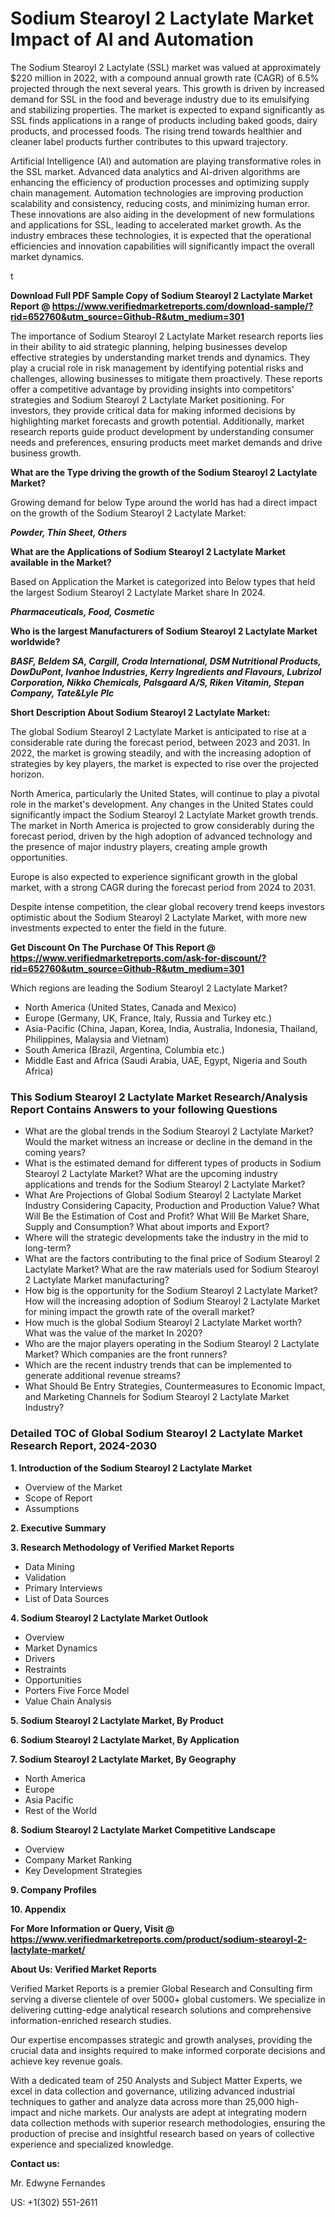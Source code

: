 <meta name="title" content="Global Sodium Stearoyl 2 Lactylate Market Impact of AI and Automation"><meta name="description" content="The Sodium Stearoyl 2 Lactylate (SSL) market was valued at approximately $220 million in 2022, with a compound annual growth rate (CAGR) of 6.5% projected through the "><meta name="title" content="Sodium Stearoyl 2 Lactylate Market Size, Share, Scope, Trends, Growth, Opportunities, Analysis, Forecast"><h1>Sodium Stearoyl 2 Lactylate Market Impact of AI and Automation</h1><p>The Sodium Stearoyl 2 Lactylate (SSL) market was valued at approximately $220 million in 2022, with a compound annual growth rate (CAGR) of 6.5% projected through the next several years. This growth is driven by increased demand for SSL in the food and beverage industry due to its emulsifying and stabilizing properties. The market is expected to expand significantly as SSL finds applications in a range of products including baked goods, dairy products, and processed foods. The rising trend towards healthier and cleaner label products further contributes to this upward trajectory.</p><p>Artificial Intelligence (AI) and automation are playing transformative roles in the SSL market. Advanced data analytics and AI-driven algorithms are enhancing the efficiency of production processes and optimizing supply chain management. Automation technologies are improving production scalability and consistency, reducing costs, and minimizing human error. These innovations are also aiding in the development of new formulations and applications for SSL, leading to accelerated market growth. As the industry embraces these technologies, it is expected that the operational efficiencies and innovation capabilities will significantly impact the overall market dynamics.</p>t</p><p id="" class=""><strong>Download Full PDF Sample Copy of Sodium Stearoyl 2 Lactylate Market Report @ <a href="https://www.verifiedmarketreports.com/download-sample/?rid=652760&utm_source=Github-R&utm_medium=301" target="_blank">https://www.verifiedmarketreports.com/download-sample/?rid=652760&utm_source=Github-R&utm_medium=301</a></strong></p><p>The importance of&nbsp;Sodium Stearoyl 2 Lactylate Market research reports lies in their ability to aid strategic planning, helping businesses develop effective strategies by understanding market trends and dynamics. They play a crucial role in risk management by identifying potential risks and challenges, allowing businesses to mitigate them proactively. These reports offer a competitive advantage by providing insights into competitors' strategies and Sodium Stearoyl 2 Lactylate Market positioning. For investors, they provide critical data for making informed decisions by highlighting market forecasts and growth potential. Additionally, market research reports guide product development by understanding consumer needs and preferences, ensuring products meet market demands and drive business growth.</p><p><strong>What are the&nbsp;Type driving the growth of the Sodium Stearoyl 2 Lactylate Market?</strong></p><p id="" class="">Growing demand for below Type around the world has had a direct impact on the growth of the Sodium Stearoyl 2 Lactylate Market:</p><em><strong>Powder, Thin Sheet, Others</strong></em></p><strong>What are the&nbsp;Applications&nbsp;of Sodium Stearoyl 2 Lactylate Market available in the Market?</strong></p><p id="" class="">Based on Application the Market is categorized into Below types that held the largest Sodium Stearoyl 2 Lactylate Market share In 2024.</p><em><strong>Pharmaceuticals, Food, Cosmetic</strong></em></p><strong>Who is the largest Manufacturers of Sodium Stearoyl 2 Lactylate Market worldwide?</strong></p><p><em><strong>BASF, Beldem SA, Cargill, Croda International, DSM Nutritional Products, DowDuPont, Ivanhoe Industries, Kerry Ingredients and Flavours, Lubrizol Corporation, Nikko Chemicals, Palsgaard A/S, Riken Vitamin, Stepan Company, Tate&Lyle Plc</strong></em></p><p id="" class=""><strong>Short Description About Sodium Stearoyl 2 Lactylate Market:</strong></p><p>The global Sodium Stearoyl 2 Lactylate Market is anticipated to rise at a considerable rate during the forecast period, between 2023 and 2031. In 2022, the market is growing steadily, and with the increasing adoption of strategies by key players, the market is expected to rise over the projected horizon.</p><p>North America, particularly the United States, will continue to play a pivotal role in the market's development. Any changes in the United States could significantly impact the Sodium Stearoyl 2 Lactylate Market growth trends. The market in North America is projected to grow considerably during the forecast period, driven by the high adoption of advanced technology and the presence of major industry players, creating ample growth opportunities.</p><p>Europe is also expected to experience significant growth in the global market, with a strong CAGR during the forecast period from 2024 to 2031.</p><p>Despite intense competition, the clear global recovery trend keeps investors optimistic about the Sodium Stearoyl 2 Lactylate Market, with more new investments expected to enter the field in the future.</p><p id="" class=""><strong>Get Discount On The Purchase Of This Report @ <a href="https://www.verifiedmarketreports.com/ask-for-discount/?rid=652760&utm_source=Github-R&utm_medium=301" target="_blank">https://www.verifiedmarketreports.com/ask-for-discount/?rid=652760&utm_source=Github-R&utm_medium=301</a></strong></p>Which regions are leading the Sodium Stearoyl 2 Lactylate Market?</p><ul><li>North America (United States, Canada and Mexico)</li><li>Europe (Germany, UK, France, Italy, Russia and Turkey etc.)</li><li>Asia-Pacific (China, Japan, Korea, India, Australia, Indonesia, Thailand, Philippines, Malaysia and Vietnam)</li><li>South America (Brazil, Argentina, Columbia etc.)</li><li>Middle East and Africa (Saudi Arabia, UAE, Egypt, Nigeria and South Africa)</li></ul><h3 id="" class="">This Sodium Stearoyl 2 Lactylate Market Research/Analysis Report Contains Answers to your following Questions</h3><ul><li>What are the global trends in the Sodium Stearoyl 2 Lactylate Market? Would the market witness an increase or decline in the demand in the coming years?</li><li>What is the estimated demand for different types of products in Sodium Stearoyl 2 Lactylate Market? What are the upcoming industry applications and trends for the Sodium Stearoyl 2 Lactylate Market?</li><li>What Are Projections of Global Sodium Stearoyl 2 Lactylate Market Industry Considering Capacity, Production and Production Value? What Will Be the Estimation of Cost and Profit? What Will Be Market Share, Supply and Consumption? What about imports and Export?</li><li>Where will the strategic developments take the industry in the mid to long-term?</li><li>What are the factors contributing to the final price of Sodium Stearoyl 2 Lactylate Market? What are the raw materials used for Sodium Stearoyl 2 Lactylate Market manufacturing?</li><li>How big is the opportunity for the Sodium Stearoyl 2 Lactylate Market? How will the increasing adoption of Sodium Stearoyl 2 Lactylate Market for mining impact the growth rate of the overall market?</li><li>How much is the global Sodium Stearoyl 2 Lactylate Market worth? What was the value of the market In 2020?</li><li>Who are the major players operating in the Sodium Stearoyl 2 Lactylate Market? Which companies are the front runners?</li><li>Which are the recent industry trends that can be implemented to generate additional revenue streams?</li><li>What Should Be Entry Strategies, Countermeasures to Economic Impact, and Marketing Channels for Sodium Stearoyl 2 Lactylate Market Industry?</li></ul><h3 id="" class="">Detailed TOC of Global Sodium Stearoyl 2 Lactylate Market Research Report, 2024-2030</h3><p id="" class=""><strong>1. Introduction of the Sodium Stearoyl 2 Lactylate Market</strong></p><ul><li>Overview of the Market</li><li>Scope of Report</li><li>Assumptions</li></ul><p id="" class=""><strong>2. Executive Summary</strong></p><p id="" class=""><strong>3. Research Methodology of Verified Market Reports</strong></p><ul><li>Data Mining</li><li>Validation</li><li>Primary Interviews</li><li>List of Data Sources</li></ul><p id="" class=""><strong>4. Sodium Stearoyl 2 Lactylate Market Outlook</strong></p><ul><li>Overview</li><li>Market Dynamics</li><li>Drivers</li><li>Restraints</li><li>Opportunities</li><li>Porters Five Force Model</li><li>Value Chain Analysis</li></ul><p id="" class=""><strong>5. Sodium Stearoyl 2 Lactylate Market, By Product</strong></p><p id="" class=""><strong>6. Sodium Stearoyl 2 Lactylate Market, By Application</strong></p><p id="" class=""><strong>7. Sodium Stearoyl 2 Lactylate Market, By Geography</strong></p><ul><li>North America</li><li>Europe</li><li>Asia Pacific</li><li>Rest of the World</li></ul><p id="" class=""><strong>8. Sodium Stearoyl 2 Lactylate Market Competitive Landscape</strong></p><ul><li>Overview</li><li>Company Market Ranking</li><li>Key Development Strategies</li></ul><p id="" class=""><strong>9. Company Profiles</strong></p><p id="" class=""><strong>10. Appendix</strong></p><p id="" class=""><strong>For More Information or Query, Visit @ <a href="https://www.verifiedmarketreports.com/product/sodium-stearoyl-2-lactylate-market/" target="_blank">https://www.verifiedmarketreports.com/product/sodium-stearoyl-2-lactylate-market/</a></strong></p><p id="" class=""><strong>About Us: Verified Market Reports</strong></p><p id="" class="">Verified Market Reports is a premier Global Research and Consulting firm serving a diverse clientele of over 5000+ global customers. We specialize in delivering cutting-edge analytical research solutions and comprehensive information-enriched research studies.</p><p id="" class="">Our expertise encompasses strategic and growth analyses, providing the crucial data and insights required to make informed corporate decisions and achieve key revenue goals.</p><p id="" class="">With a dedicated team of 250 Analysts and Subject Matter Experts, we excel in data collection and governance, utilizing advanced industrial techniques to gather and analyze data across more than 25,000 high-impact and niche markets. Our analysts are adept at integrating modern data collection methods with superior research methodologies, ensuring the production of precise and insightful research based on years of collective experience and specialized knowledge.</p><p id="" class=""><strong>Contact us:</strong></p><p id="" class="">Mr. Edwyne Fernandes</p><p id="" class="">US: +1(302) 551-2611</p>